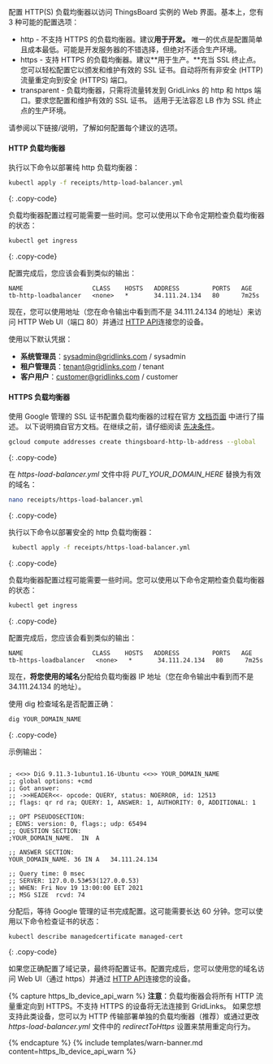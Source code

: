 配置 HTTP(S) 负载均衡器以访问 ThingsBoard 实例的 Web 界面。基本上，您有 3 种可能的配置选项：

* http - 不支持 HTTPS 的负载均衡器。建议**用于开发。**
  唯一的优点是配置简单且成本最低。可能是开发服务器的不错选择，但绝对不适合生产环境。
* https - 支持 HTTPS 的负载均衡器。建议**用于生产。**充当 SSL 终止点。
  您可以轻松配置它以颁发和维护有效的 SSL 证书。自动将所有非安全 (HTTP) 流量重定向到安全 (HTTPS) 端口。
* transparent - 负载均衡器，只需将流量转发到 GridLinks 的 http 和 https 端口。要求您配置和维护有效的 SSL 证书。
  适用于无法容忍 LB 作为 SSL 终止点的生产环境。

请参阅以下链接/说明，了解如何配置每个建议的选项。

#### HTTP 负载均衡器

执行以下命令以部署纯 http 负载均衡器：

```bash
kubectl apply -f receipts/http-load-balancer.yml
```
{: .copy-code}

负载均衡器配置过程可能需要一些时间。您可以使用以下命令定期检查负载均衡器的状态：

```bash
kubectl get ingress
```
{: .copy-code}

配置完成后，您应该会看到类似的输出：

```text
NAME                   CLASS    HOSTS   ADDRESS         PORTS   AGE
tb-http-loadbalancer   <none>   *       34.111.24.134   80      7m25s
```

现在，您可以使用地址（您在命令输出中看到而不是 34.111.24.134 的地址）来访问 HTTP Web UI（端口 80）并通过 [HTTP API](/docs/{{docsPrefix}}reference/http-api/)连接您的设备。

使用以下默认凭据：

- **系统管理员**：sysadmin@gridlinks.com / sysadmin
- **租户管理员**：tenant@gridlinks.com / tenant
- **客户用户**：customer@gridlinks.com / customer

#### HTTPS 负载均衡器

使用 Google 管理的 SSL 证书配置负载均衡器的过程在官方 [文档页面](https://cloud.google.com/kubernetes-engine/docs/how-to/managed-certs) 中进行了描述。
以下说明摘自官方文档。在继续之前，请仔细阅读 [先决条件](https://cloud.google.com/kubernetes-engine/docs/how-to/managed-certs#prerequisites)。

```bash
gcloud compute addresses create thingsboard-http-lb-address --global
```
{: .copy-code}

在 *https-load-balancer.yml* 文件中将 *PUT_YOUR_DOMAIN_HERE* 替换为有效的域名：

```bash
nano receipts/https-load-balancer.yml
```
{: .copy-code}

执行以下命令以部署安全的 http 负载均衡器：

```bash
 kubectl apply -f receipts/https-load-balancer.yml
```
{: .copy-code}

负载均衡器配置过程可能需要一些时间。您可以使用以下命令定期检查负载均衡器的状态：

```bash
kubectl get ingress
```
{: .copy-code}

配置完成后，您应该会看到类似的输出：

```text
NAME                   CLASS    HOSTS   ADDRESS         PORTS   AGE
tb-https-loadbalancer   <none>   *       34.111.24.134   80      7m25s
```

现在，**将您使用的域名**分配给负载均衡器 IP 地址（您在命令输出中看到而不是 34.111.24.134 的地址）。

使用 dig 检查域名是否配置正确：

```bash
dig YOUR_DOMAIN_NAME
```
{: .copy-code}

示例输出：

```text

; <<>> DiG 9.11.3-1ubuntu1.16-Ubuntu <<>> YOUR_DOMAIN_NAME
;; global options: +cmd
;; Got answer:
;; ->>HEADER<<- opcode: QUERY, status: NOERROR, id: 12513
;; flags: qr rd ra; QUERY: 1, ANSWER: 1, AUTHORITY: 0, ADDITIONAL: 1

;; OPT PSEUDOSECTION:
; EDNS: version: 0, flags:; udp: 65494
;; QUESTION SECTION:
;YOUR_DOMAIN_NAME.	IN	A

;; ANSWER SECTION:
YOUR_DOMAIN_NAME. 36 IN	A	34.111.24.134

;; Query time: 0 msec
;; SERVER: 127.0.0.53#53(127.0.0.53)
;; WHEN: Fri Nov 19 13:00:00 EET 2021
;; MSG SIZE  rcvd: 74

```

分配后，等待 Google 管理的证书完成配置。这可能需要长达 60 分钟。您可以使用以下命令检查证书的状态：

```bash
kubectl describe managedcertificate managed-cert
```
{: .copy-code}

如果您正确配置了域记录，最终将配置证书。配置完成后，您可以使用您的域名访问 Web UI（通过 https）并通过 [HTTP API](/docs/{{docsPrefix}}reference/http-api/)连接您的设备。

{% capture https_lb_device_api_warn %}
**注意**：负载均衡器会将所有 HTTP 流量重定向到 HTTPS。不支持 HTTPS 的设备将无法连接到 GridLinks。
如果您想支持此类设备，您可以为 HTTP 传输部署单独的负载均衡器（推荐）或通过更改 *https-load-balancer.yml* 文件中的 *redirectToHttps* 设置来禁用重定向行为。

{% endcapture %}
{% include templates/warn-banner.md content=https_lb_device_api_warn %}